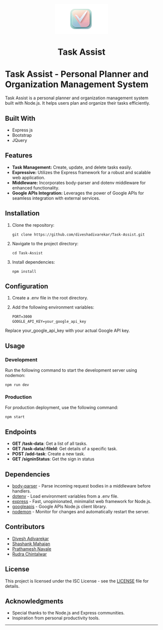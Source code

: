 <br />
<div align="center">
  <a href="https://github.com/othneildrew/Best-README-Template">
    <img src="public/assets/images/logo.svg" alt="Logo" height="100">
  </a>
  <h1 align="center">Task Assist</h1>
</div>

# Task Assist - Personal Planner and Organization Management System

Task Assist is a personal planner and organization management system built with Node.js. It helps users plan and organize their tasks efficiently.

## Built With

- Express js
- Bootstrap
- JQuery

## Features

- **Task Management:** Create, update, and delete tasks easily.
- **Expressive:** Utilizes the Express framework for a robust and scalable web application.
- **Middleware:** Incorporates body-parser and dotenv middleware for enhanced functionality.
- **Google APIs Integration:** Leverages the power of Google APIs for seamless integration with external services.

## Installation

1. Clone the repository:

   ```
   git clone https://github.com/diveshadivarekar/Task-Assist.git
   ```

2. Navigate to the project directory:

   ```
   cd Task-Assist
   ```

3. Install dependencies:
   ```
   npm install
   ```

## Configuration

1. Create a .env file in the root directory.

2. Add the following environment variables:

   ```
   PORT=3000
   GOOGLE_API_KEY=your_google_api_key
   ```

Replace your_google_api_key with your actual Google API key.

## Usage

### Development

Run the following command to start the development server using nodemon:

    npm run dev

### Production

For production deployment, use the following command:

    npm start

## Endpoints

- **GET /task-data**: Get a list of all tasks.
- **GET /task-data/:fileId**: Get details of a specific task.
- **POST /add-task**: Create a new task.
- **GET /signinStatus**: Get the sign in status

## Dependencies

- [body-parser](https://www.npmjs.com/package/body-parser) - Parse incoming request bodies in a middleware before handlers.
- [dotenv](https://www.npmjs.com/package/dotenv) - Load environment variables from a .env file.
- [express](https://www.npmjs.com/package/express) - Fast, unopinionated, minimalist web framework for Node.js.
- [googleapis](https://www.npmjs.com/package/googleapis) - Google APIs Node.js client library.
- [nodemon](https://www.npmjs.com/package/nodemon) - Monitor for changes and automatically restart the server.

## Contributors

- [Divesh Adivarekar](https://github.com/diveshadivarekar)
- [Shashank Mahajan](https://github.com/shashankmahajan200)
- [Prathamesh Navale](https://github.com/navalepratham18)
- [Rudra Chintalwar](https://github.com/RudraChintalwar)

## License

This project is licensed under the ISC License - see the [LICENSE](/LICENSE) file for details.

## Acknowledgments

- Special thanks to the Node.js and Express communities.
- Inspiration from personal productivity tools.
<hr><br>
